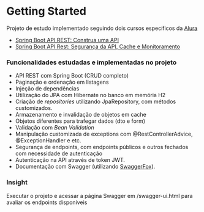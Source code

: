 # Getting Started
Projeto de estudo implementado seguindo dois cursos específicos da [Alura](https://www.alura.com.br/)
* [Spring Boot API REST: Construa uma API](https://www.alura.com.br/curso-online-spring-boot-api-rest)
* [Spring Boot API Rest: Segurança da API, Cache e Monitoramento](https://www.alura.com.br/curso-online-spring-boot-seguranca-cache-monitoramento)

### Funcionalidades estudadas e implementadas no projeto
* API REST com Spring Boot (CRUD completo)
* Paginação e ordenação em listagens
* Injeção de dependências
* Utilização do JPA com Hibernate no banco em memória H2
* Criação de _repositories_ utilizando JpaRepository, com métodos customizados.
* Armazenamento e invalidação de objetos em cache
* Objetos diferentes para trafegar dados (dto e form)
* Validação com _Bean Validation_
* Manipulação customizada de exceptions com @RestControllerAdvice, @ExceptionHandler e etc.
* Segurança de endpoints, com endpoints públicos e outros fechados com necessidade de autenticação
* Autenticação na API através de token JWT.
* Documentação com Swagger (utilizando [SwaggerFox](http://springfox.github.io/springfox/)).

### Insight
Executar o projeto e acessar a página Swagger em /swagger-ui.html para avaliar os endpoints disponíveis

